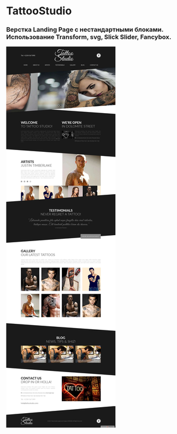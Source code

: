# TattooStudio
### Верстка Landing Page с нестандартными блоками. Использование Transform, svg, Slick Slider, Fancybox.
![Tattoo Studio Full](https://github.com/SergKozyrev/TattooStudio/raw/master/images/tattoo-full.jpg)
